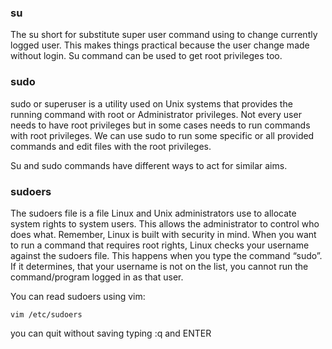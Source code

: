 
### su

The su short for substitute super user command using to change currently logged user. This makes things practical because the user change made without login. Su command can be used to get root privileges too. 

### sudo

sudo or superuser is a utility used on Unix systems that provides the running command with root or Administrator privileges. Not every user needs to have root privileges but in some cases needs to run commands with root privileges. We can use sudo to run some specific or all provided commands and edit files with the root privileges.

Su and sudo commands have different ways to act for similar aims.

### sudoers

The sudoers file is a file Linux and Unix administrators use to allocate system rights to system users. This allows the administrator to control who does what. Remember, Linux is built with security in mind. When you want to run a command that requires root rights, Linux checks your username against the sudoers file. This happens when you type the command “sudo”. If it determines, that your username is not on the list, you cannot run the command/program logged in as that user.

You can read sudoers using vim: 

`vim /etc/sudoers`

you can quit without saving typing :q and ENTER

